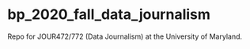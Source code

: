 # bp_2020_fall_data_journalism
Repo for JOUR472/772 (Data Journalism) at the University of Maryland.
